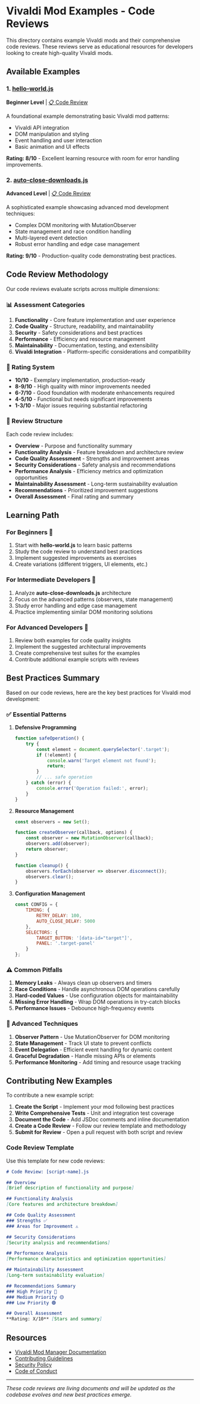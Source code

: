 # Vivaldi Mod Examples - Code Reviews

This directory contains example Vivaldi mods and their comprehensive code reviews. These reviews serve as educational resources for developers looking to create high-quality Vivaldi mods.

## Available Examples

### 1. [hello-world.js](./hello-world.js) 
**Beginner Level** | [📋 Code Review](./hello-world-review.md)

A foundational example demonstrating basic Vivaldi mod patterns:
- Vivaldi API integration
- DOM manipulation and styling
- Event handling and user interaction
- Basic animation and UI effects

**Rating: 8/10** - Excellent learning resource with room for error handling improvements.

### 2. [auto-close-downloads.js](./auto-close-downloads.js)
**Advanced Level** | [📋 Code Review](./auto-close-downloads-review.md)

A sophisticated example showcasing advanced mod development techniques:
- Complex DOM monitoring with MutationObserver
- State management and race condition handling
- Multi-layered event detection
- Robust error handling and edge case management

**Rating: 9/10** - Production-quality code demonstrating best practices.

## Code Review Methodology

Our code reviews evaluate scripts across multiple dimensions:

### 📊 Assessment Categories

1. **Functionality** - Core feature implementation and user experience
2. **Code Quality** - Structure, readability, and maintainability
3. **Security** - Safety considerations and best practices
4. **Performance** - Efficiency and resource management
5. **Maintainability** - Documentation, testing, and extensibility
6. **Vivaldi Integration** - Platform-specific considerations and compatibility

### 🎯 Rating System

- **10/10** - Exemplary implementation, production-ready
- **8-9/10** - High quality with minor improvements needed
- **6-7/10** - Good foundation with moderate enhancements required
- **4-5/10** - Functional but needs significant improvements
- **1-3/10** - Major issues requiring substantial refactoring

### 📝 Review Structure

Each code review includes:

- **Overview** - Purpose and functionality summary
- **Functionality Analysis** - Feature breakdown and architecture review
- **Code Quality Assessment** - Strengths and improvement areas
- **Security Considerations** - Safety analysis and recommendations
- **Performance Analysis** - Efficiency metrics and optimization opportunities
- **Maintainability Assessment** - Long-term sustainability evaluation
- **Recommendations** - Prioritized improvement suggestions
- **Overall Assessment** - Final rating and summary

## Learning Path

### For Beginners 🚀
1. Start with **hello-world.js** to learn basic patterns
2. Study the code review to understand best practices
3. Implement suggested improvements as exercises
4. Create variations (different triggers, UI elements, etc.)

### For Intermediate Developers 🎯
1. Analyze **auto-close-downloads.js** architecture
2. Focus on the advanced patterns (observers, state management)
3. Study error handling and edge case management
4. Practice implementing similar DOM monitoring solutions

### For Advanced Developers 🔧
1. Review both examples for code quality insights
2. Implement the suggested architectural improvements
3. Create comprehensive test suites for the examples
4. Contribute additional example scripts with reviews

## Best Practices Summary

Based on our code reviews, here are the key best practices for Vivaldi mod development:

### ✅ Essential Patterns

1. **Defensive Programming**
   ```javascript
   function safeOperation() {
       try {
           const element = document.querySelector('.target');
           if (!element) {
               console.warn('Target element not found');
               return;
           }
           // ... safe operation
       } catch (error) {
           console.error('Operation failed:', error);
       }
   }
   ```

2. **Resource Management**
   ```javascript
   const observers = new Set();
   
   function createObserver(callback, options) {
       const observer = new MutationObserver(callback);
       observers.add(observer);
       return observer;
   }
   
   function cleanup() {
       observers.forEach(observer => observer.disconnect());
       observers.clear();
   }
   ```

3. **Configuration Management**
   ```javascript
   const CONFIG = {
       TIMING: {
           RETRY_DELAY: 100,
           AUTO_CLOSE_DELAY: 5000
       },
       SELECTORS: {
           TARGET_BUTTON: '[data-id="target"]',
           PANEL: '.target-panel'
       }
   };
   ```

### ⚠️ Common Pitfalls

1. **Memory Leaks** - Always clean up observers and timers
2. **Race Conditions** - Handle asynchronous DOM operations carefully
3. **Hard-coded Values** - Use configuration objects for maintainability
4. **Missing Error Handling** - Wrap DOM operations in try-catch blocks
5. **Performance Issues** - Debounce high-frequency events

### 🔧 Advanced Techniques

1. **Observer Pattern** - Use MutationObserver for DOM monitoring
2. **State Management** - Track UI state to prevent conflicts
3. **Event Delegation** - Efficient event handling for dynamic content
4. **Graceful Degradation** - Handle missing APIs or elements
5. **Performance Monitoring** - Add timing and resource usage tracking

## Contributing New Examples

To contribute a new example script:

1. **Create the Script** - Implement your mod following best practices
2. **Write Comprehensive Tests** - Unit and integration test coverage
3. **Document the Code** - Add JSDoc comments and inline documentation
4. **Create a Code Review** - Follow our review template and methodology
5. **Submit for Review** - Open a pull request with both script and review

### Code Review Template

Use this template for new code reviews:

```markdown
# Code Review: [script-name].js

## Overview
[Brief description of functionality and purpose]

## Functionality Analysis
[Core features and architecture breakdown]

## Code Quality Assessment
### Strengths ✅
### Areas for Improvement ⚠️

## Security Considerations
[Security analysis and recommendations]

## Performance Analysis
[Performance characteristics and optimization opportunities]

## Maintainability Assessment
[Long-term sustainability evaluation]

## Recommendations Summary
### High Priority 🔴
### Medium Priority 🟡
### Low Priority 🟢

## Overall Assessment
**Rating: X/10** [Stars and summary]
```

## Resources

- [Vivaldi Mod Manager Documentation](../README.md)
- [Contributing Guidelines](../../CONTRIBUTING.md)
- [Security Policy](../../SECURITY.md)
- [Code of Conduct](../../CODE_OF_CONDUCT.md)

---

*These code reviews are living documents and will be updated as the codebase evolves and new best practices emerge.*